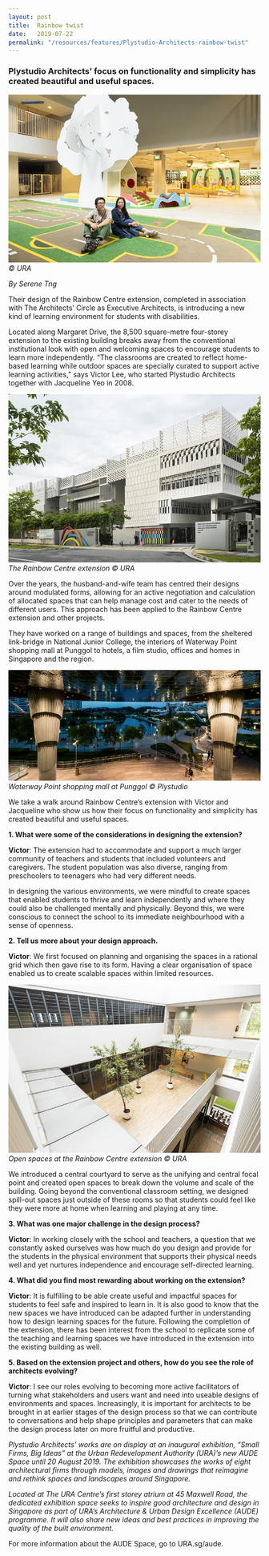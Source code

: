 ```yaml
---
layout: post
title:  Rainbow twist
date:   2019-07-22
permalink: "/resources/features/Plystudio-Architects-rainbow-twist"
---
```

### **Plystudio Architects’ focus on functionality and simplicity has created beautiful and useful spaces.**

![Architects Victor Lee and Jacqueline Yeo at the Rainbow Centre extension](/images/plystudioarchitects.jpg)     
*© URA*

*By Serene Tng*

Their design of the Rainbow Centre extension, completed in association with The Architects’ Circle as Executive Architects, is introducing a new kind of learning environment for students with disabilities. 

Located along Margaret Drive, the 8,500 square-metre four-storey extension to the existing building breaks away from the conventional institutional look with open and welcoming spaces to encourage students to learn more independently. “The classrooms are created to reflect home-based learning while outdoor spaces are specially curated to support active learning activities,” says Victor Lee, who started Plystudio Architects together with Jacqueline Yeo in 2008. 

![The Rainbow Centre extension](/images/plystudiorainbowfront.jpg)     
*The Rainbow Centre extension © URA*

Over the years, the husband-and-wife team has centred their designs around modulated forms, allowing for an active negotiation and calculation of allocated spaces that can help manage cost and cater to the needs of different users. This approach has been applied to the Rainbow Centre extension and other projects. 

They have worked on a range of buildings and spaces, from the sheltered link-bridge in National Junior College, the interiors of Waterway Point shopping mall at Punggol to hotels, a film studio, offices and homes in Singapore and the region. 

![Waterway Point shopping mall at Punggol](/images/plystudiowaterwaypoint.jpg)     
*Waterway Point shopping mall at Punggol © Plystudio*

We take a walk around Rainbow Centre’s extension with Victor and Jacqueline who show us how their focus on functionality and simplicity has created beautiful and useful spaces. 

**1. What were some of the considerations in designing the extension?**

**Victor**: The extension had to accommodate and support a much larger community of teachers and students that included volunteers and caregivers. The student population was also diverse, ranging from preschoolers to teenagers who had very different needs. 

In designing the various environments, we were mindful to create spaces that enabled students to thrive and learn independently and where they could also be challenged mentally and physically. Beyond this, we were conscious to connect the school to its immediate neighbourhood with a sense of openness.

**2. Tell us more about your design approach.**

**Victor**: We first focused on planning and organising the spaces in a rational grid which then gave rise to its form. Having a clear organisation of space enabled us to create scalable spaces within limited resources. 

![The Rainbow Centre extension open spaces](/images/plystudioopenspaces.jpg)     
*Open spaces at the Rainbow Centre extension © URA*

We introduced a central courtyard to serve as the unifying and central focal point and created open spaces to break down the volume and scale of the building. Going beyond the conventional classroom setting, we designed spill-out spaces just outside of these rooms so that students could feel like they were more at home when learning and playing at any time.  

**3.  What was one major challenge in the design process?**

**Victor**: In working closely with the school and teachers, a question that we constantly asked ourselves was how much do you design and provide for the students in the physical environment that supports their physical needs well and yet nurtures independence and encourage self-directed learning.  

**4.  What did you find most rewarding about working on the extension?**

**Victor**: It is fulfilling to be able create useful and impactful spaces for students to feel safe and inspired to learn in. It is also good to know that the new spaces we have introduced can be adapted further in understanding how to design learning spaces for the future. Following the completion of the extension, there has been interest from the school to replicate some of the teaching and learning spaces we have introduced in the extension into the existing building as well. 

**5. Based on the extension project and others, how do you see the role of architects evolving?**

**Victor**: I see our roles evolving to becoming more active facilitators of turning what stakeholders and users want and need into useable designs of environments and spaces. Increasingly, it is important for architects to be brought in at earlier stages of the design process so that we can contribute to conversations and help shape principles and parameters that can make the design process later on more fruitful and productive. 

*Plystudio Architects’ works are on display at an inaugural exhibition, “Small Firms, Big Ideas” at the Urban Redevelopment Authority (URA)’s new AUDE Space until 20 August 2019. The exhibition showcases the works of eight architectural firms through models, images and drawings that reimagine and rethink spaces and landscapes around Singapore.*

*Located at The URA Centre’s first storey atrium at 45 Maxwell Road, the dedicated exhibition space seeks to inspire good architecture and design in Singapore as part of URA’s Architecture & Urban Design Excellence (AUDE) programme. It will also share new ideas and best practices in improving the quality of the built environment.*

For more information about the AUDE Space, go to URA.sg/aude. 

 
